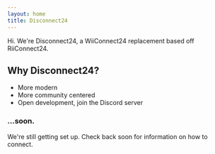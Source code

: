 ```yaml
---
layout: home
title: Disconnect24
---
```

Hi. We're Disconnect24, a WiiConnect24 replacement based off RiiConnect24.

## Why Disconnect24?

- More modern
- More community centered
- Open development, join the Discord server

### ...soon.

We're still getting set up. Check back soon for information on how to connect.
